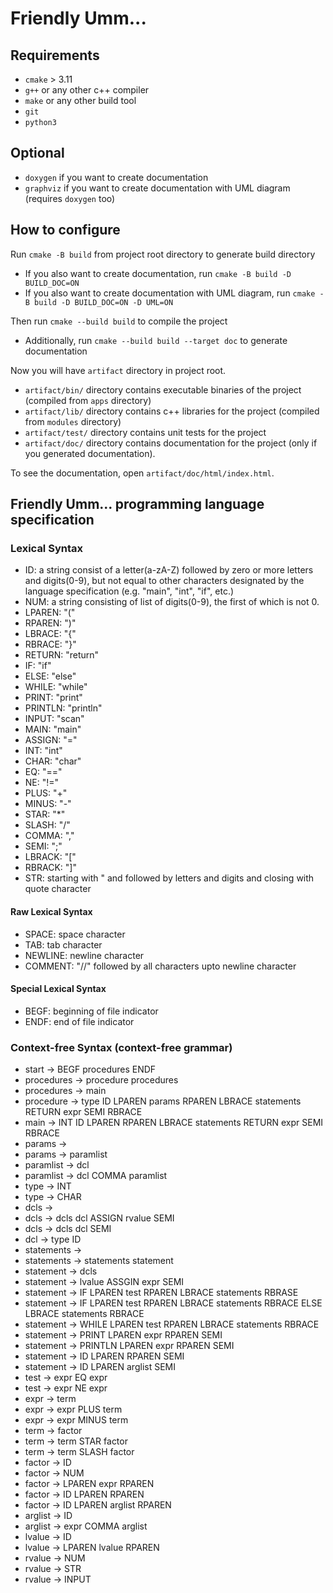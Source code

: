 # Friendly Umm...

## Requirements

* `cmake` > 3.11
* `g++` or any other c++ compiler
* `make` or any other build tool
* `git`
* `python3`

## Optional

* `doxygen` if you want to create documentation
* `graphviz` if you want to create documentation with UML diagram (requires `doxygen` too)

## How to configure

Run `cmake -B build` from project root directory to generate build directory

* If you also want to create documentation, run `cmake -B build -D BUILD_DOC=ON`
* If you also want to create documentation with UML diagram, run `cmake -B build -D BUILD_DOC=ON -D UML=ON`

Then run `cmake --build build` to compile the project

* Additionally, run `cmake --build build --target doc` to generate documentation

Now you will have `artifact` directory in project root.

* `artifact/bin/` directory contains executable binaries of the project (compiled from `apps` directory)
* `artifact/lib/` directory contains c++ libraries for the project (compiled from `modules` directory)
* `artifact/test/` directory contains unit tests for the project
* `artifact/doc/` directory contains documentation for the project (only if you generated documentation).

To see the documentation, open `artifact/doc/html/index.html`.

## Friendly Umm... programming language specification

### Lexical Syntax
* ID: a string consist of a letter(a-zA-Z) followed by zero or more letters and digits(0-9), but not equal to other characters designated by the language specification (e.g. "main", "int", "if", etc.)
* NUM: a string consisting of list of digits(0-9), the first of which is not 0.
* LPAREN: "("
* RPAREN: ")"
* LBRACE: "{"
* RBRACE: "}"
* RETURN: "return"
* IF: "if"
* ELSE: "else"
* WHILE: "while"
* PRINT: "print"
* PRINTLN: "println"
* INPUT: "scan"
* MAIN: "main"
* ASSIGN: "="
* INT: "int"
* CHAR: "char"
* EQ: "=="
* NE: "!="
* PLUS: "+"
* MINUS: "-"
* STAR: "*"
* SLASH: "/"
* COMMA: ","
* SEMI: ";"
* LBRACK: "["
* RBRACK: "]"
* STR: starting with " and followed by letters and digits and closing with quote character

#### Raw Lexical Syntax
* SPACE: space character
* TAB: tab character
* NEWLINE: newline character
* COMMENT: "//" followed by all characters upto newline character

#### Special Lexical Syntax
* BEGF: beginning of file indicator
* ENDF: end of file indicator

### Context-free Syntax (context-free grammar)
* start -> BEGF procedures ENDF
* procedures -> procedure procedures
* procedures -> main
* procedure -> type ID LPAREN params RPAREN LBRACE statements RETURN expr SEMI RBRACE
* main -> INT ID LPAREN RPAREN LBRACE statements RETURN expr SEMI RBRACE
* params ->
* params -> paramlist
* paramlist -> dcl
* paramlist -> dcl COMMA paramlist
* type -> INT
* type -> CHAR
* dcls ->
* dcls -> dcls dcl ASSIGN rvalue SEMI
* dcls -> dcls dcl SEMI
* dcl -> type ID
* statements ->
* statements -> statements statement
* statement -> dcls
* statement -> lvalue ASSGIN expr SEMI
* statement -> IF LPAREN test RPAREN LBRACE statements RBRASE
* statement -> IF LPAREN test RPAREN LBRACE statements RBRACE ELSE LBRACE statements RBRACE
* statement -> WHILE LPAREN test RPAREN LBRACE statements RBRACE
* statement -> PRINT LPAREN expr RPAREN SEMI
* statement -> PRINTLN LPAREN expr RPAREN SEMI
* statement -> ID LPAREN RPAREN SEMI
* statement -> ID LPAREN arglist SEMI
* test -> expr EQ expr
* test -> expr NE expr
* expr -> term
* expr -> expr PLUS term
* expr -> expr MINUS term
* term -> factor
* term -> term STAR factor
* term -> term SLASH factor
* factor -> ID
* factor -> NUM
* factor -> LPAREN expr RPAREN
* factor -> ID LPAREN RPAREN
* factor -> ID LPAREN arglist RPAREN
* arglist -> ID
* arglist -> expr COMMA arglist
* lvalue -> ID
* lvalue -> LPAREN lvalue RPAREN
* rvalue -> NUM
* rvalue -> STR
* rvalue -> INPUT
